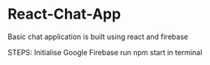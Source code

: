 # React-Chat-App
Basic chat application is built using react and firebase

STEPS:
Initialise Google Firebase
run npm start in terminal
